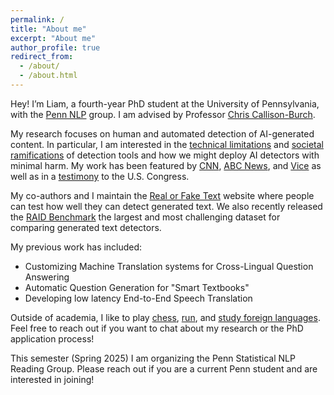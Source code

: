 ```yaml
---
permalink: /
title: "About me"
excerpt: "About me"
author_profile: true
redirect_from: 
  - /about/
  - /about.html
---
```


Hey! I’m Liam, a fourth-year PhD student at the University of Pennsylvania, with the [Penn NLP](https://nlp.cis.upenn.edu/) group. I am advised by Professor [Chris Callison-Burch](https://www.cis.upenn.edu/~ccb/). 

My research focuses on human and automated detection of AI-generated content. In particular, I am interested in the [technical limitations](https://arxiv.org/abs/2405.07940) and [societal ramifications](https://arxiv.org/abs/2212.12672) of detection tools and how we might deploy AI detectors with minimal harm. My work has been featured by [CNN](https://www.cnn.com/interactive/2023/07/business/detect-ai-text-human-writing/), [ABC News](https://wcti12.com/news/newschannel-12-investigates-artificial-intelligence-part-3), and [Vice](https://www.vice.com/en/article/reddit-moderators-brace-for-a-chatgpt-spam-apocalypse/) as well as in a [testimony](https://youtu.be/geapV9EKW0k?si=C7X5vBdinRtPT85J) to the U.S. Congress.

My co-authors and I maintain the [Real or Fake Text](http://roft.io) website where people can test how well they can detect generated text. We also recently released the [RAID Benchmark](https://raid-bench.xyz/) the largest and most challenging dataset for comparing generated text detectors.

My previous work has included:
- Customizing Machine Translation systems for Cross-Lingual Question Answering
- Automatic Question Generation for "Smart Textbooks"
- Developing low latency End-to-End Speech Translation

Outside of academia, I like to play [chess](https://www.chess.com/member/liam-dugan), [run](https://www.strava.com/athletes/43873251), and [study foreign languages](https://www.wanikani.com/users/Liam-Dugan). Feel free to reach out if you want to chat about my research or the PhD application process!

This semester (Spring 2025) I am organizing the Penn Statistical NLP Reading Group. Please reach out if you are a current Penn student and are interested in joining!

<!-- Recent News
=====
- **[Dec 2022]** My Long Paper "Real or Fake Text?: Investigating Human Ability to Detect Boundaries Between Human-Written and Machine-Generated Text" was accepted to AAAI
- **[May 2022]** A Short Paper w/ collaborators at Google "The Case for a Single Model that can Both Generate Continuations and Fill in the Blank" was accepted to NAACL
- **[Mar 2022]** My Short Paper "A Feasibility Study of Answer-Agnostic Question Generation for Education" was accepted to ACL -->